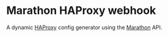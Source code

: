 # Marathon HAProxy webhook

A dynamic [HAProxy](http://www.haproxy.org/) config generator using the [Marathon](https://mesosphere.github.io/marathon/) API.